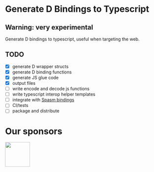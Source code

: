 # Generate D Bindings to Typescript

Warning: very experimental
---

Generate D bindings to typescript, useful when targeting the web.

## TODO

- [x] generate D wrapper structs
- [x] generate D binding functions
- [x] generate JS glue code
- [x] output files
- [ ] write encode and decode js functions
- [ ] write typescript interop helper templates
- [ ] integrate with [Spasm bindings](https://github.com/skoppe/spasm)
- [ ] CI/tests
- [ ] package and distribute

# Our sponsors

[<img src="https://raw.githubusercontent.com/libmir/mir-algorithm/master/images/symmetry.png" height="80" />](http://symmetryinvestments.com/)
